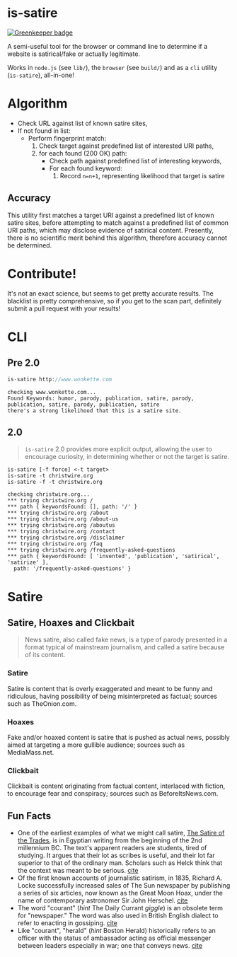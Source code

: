 # is-satire

[![Greenkeeper badge](https://badges.greenkeeper.io/moimikey/is-satire.svg)](https://greenkeeper.io/)

A semi-useful tool for the browser or command line to determine if a website is satirical/fake or actually legitimate.

Works in `node.js` (see `lib/`), the `browser` (see `build/`) and as a `cli` utility (`is-satire`), all-in-one!

# Algorithm
* Check URL against list of known satire sites,
* If not found in list:
    * Perform fingerprint match:
        1. Check target against predefined list of interested URI paths,
        2. for each found (200 OK) path:
            * Check path against predefined list of interesting keywords,
            * For each found keyword:
                1. Record `n=n+1`, representing likelihood that target is satire 

## Accuracy

This utility first matches a target URI against a predefined list of known satire sites, before attempting to match against a predefined list of common URI paths, which may disclose evidence of satirical content. Presently, there is no scientific merit behind this algorithm, therefore accuracy cannot be determined. 

# Contribute!

It's not an exact science, but seems to get pretty accurate results. The blacklist is pretty comprehensive, so if you get to the scan part, definitely submit a pull request with your results!

# CLI
## Pre 2.0
```js
is-satire http://www.wonkette.com
```
```
checking www.wonkette.com...
Found Keywords: humor, parody, publication, satire, parody, publication, satire, parody, publication, satire
there's a strong likelihood that this is a satire site.
```

## 2.0

> `is-satire` 2.0 provides more explicit output, allowing the user to encourage curiosity, in determining whether or not the target is satire.

```
is-satire [-f force] <-t target>
is-satire -t christwire.org
is-satire -f -t christwire.org
```

```
checking christwire.org...
*** trying christwire.org /
*** path { keywordsFound: [], path: '/' }
*** trying christwire.org /about
*** trying christwire.org /about-us
*** trying christwire.org /aboutus
*** trying christwire.org /contact
*** trying christwire.org /disclaimer
*** trying christwire.org /faq
*** trying christwire.org /frequently-asked-questions
*** path { keywordsFound: [ 'invented', 'publication', 'satirical', 'satirize' ],
  path: '/frequently-asked-questions' }
```

# Satire

## Satire, Hoaxes and Clickbait
> News satire, also called fake news, is a type of parody presented in a format typical of mainstream journalism, and called a satire because of its content.

### Satire
Satire is content that is overly exaggerated and meant to be funny and ridiculous, having possibility of being misinterpreted as factual; sources such as TheOnion.com.

### Hoaxes
Fake and/or hoaxed content is satire that is pushed as actual news, possibly aimed at targeting a more gullible audience; sources such as MediaMass.net.

### Clickbait
Clickbait is content originating from factual content, interlaced with fiction, to encourage fear and conspiracy; sources such as BeforeItsNews.com.

## Fun Facts
- One of the earliest examples of what we might call satire, [The Satire of the Trades](https://en.wikipedia.org/wiki/The_Satire_of_the_Trades), is in Egyptian writing from the beginning of the 2nd millennium BC. The text's apparent readers are students, tired of studying. It argues that their lot as scribes is useful, and their lot far superior to that of the ordinary man. Scholars such as Helck think that the context was meant to be serious. [cite](https://en.wikipedia.org/wiki/Satire#Development)
- Of the first known accounts of journalistic satirism, in 1835, Richard A. Locke successfully increased sales of The Sun newspaper by publishing a series of six articles, now known as the Great Moon Hoax, under the name of contemporary astronomer Sir John Herschel. [cite](https://en.wikipedia.org/wiki/Great_Moon_Hoax)
- The word "courant" (*hint* The Daily Currant *giggle*) is an obsolete term for "newspaper." The word was also used in British English dialect to refer to enacting in gossiping. [cite](https://en.wiktionary.org/wiki/courant)
- Like "courant", "herald" (*hint* Boston Herald) historically refers to an officer with the status of ambassador acting as official messenger between leaders especially in war; one that conveys news. [cite](http://www.merriam-webster.com/dictionary/herald)
